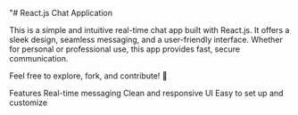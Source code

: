 "# React.js Chat Application

This is a simple and intuitive real-time chat app built with React.js. It offers a sleek design, seamless messaging, and a user-friendly interface. Whether for personal or professional use, this app provides fast, secure communication.

Feel free to explore, fork, and contribute! 🚀

Features
Real-time messaging
Clean and responsive UI
Easy to set up and customize

